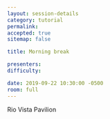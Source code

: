 ```yaml
---
layout: session-details
category: tutorial
permalink:
accepted: true
sitemap: false

title: Morning break

presenters:
difficulty:

date: 2019-09-22 10:30:00 -0500
room: full
---
```

Rio Vista Pavilion
